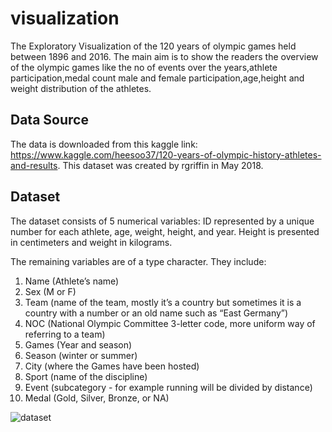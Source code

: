 # visualization
The Exploratory Visualization of the 120 years of olympic games held between 1896 and 2016.
The main aim is to show the readers the overview of the olympic games like the no of events over the years,athlete participation,medal count male and female participation,age,height and weight distribution of the athletes.

## Data Source
The data is downloaded from this kaggle link: https://www.kaggle.com/heesoo37/120-years-of-olympic-history-athletes-and-results. This dataset was created by rgriffin in May 2018.

## Dataset

The dataset consists of 5 numerical variables: ID represented by a unique number for each athlete, age, weight, height, and year. Height is presented in centimeters and weight in kilograms.

The remaining variables are of a type character. They include:

1. Name (Athlete’s name)
2. Sex (M or F)
3. Team (name of the team, mostly it’s a country but sometimes it is a country with a number or an old name such as “East Germany”)
4. NOC (National Olympic Committee 3-letter code, more uniform way of referring to a team)
5. Games (Year and season)
6. Season (winter or summer)
7. City (where the Games have been hosted)
8. Sport (name of the discipline)
9. Event (subcategory - for example running will be divided by distance)
10. Medal (Gold, Silver, Bronze, or NA)

![dataset](https://user-images.githubusercontent.com/95603389/181918399-ab332cc5-e17f-4a0a-95ea-a1e23a4f0fae.png)
 
